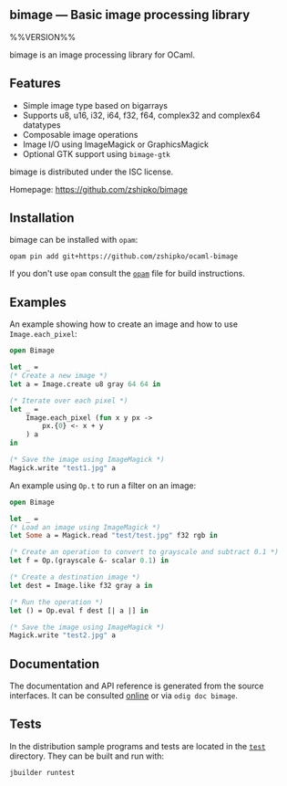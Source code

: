 bimage — Basic image processing library
-------------------------------------------------------------------------------
%%VERSION%%

bimage is an image processing library for OCaml.

## Features

- Simple image type based on bigarrays
- Supports u8, u16, i32, i64, f32, f64, complex32 and complex64 datatypes
- Composable image operations
- Image I/O using ImageMagick or GraphicsMagick
- Optional GTK support using `bimage-gtk`

bimage is distributed under the ISC license.

Homepage: https://github.com/zshipko/bimage

## Installation

bimage can be installed with `opam`:

    opam pin add git+https://github.com/zshipko/ocaml-bimage

If you don't use `opam` consult the [`opam`](opam) file for build
instructions.

## Examples

An example showing how to create an image and how to use `Image.each_pixel`:

```ocaml
open Bimage

let _ =
(* Create a new image *)
let a = Image.create u8 gray 64 64 in

(* Iterate over each pixel *)
let _ =
    Image.each_pixel (fun x y px ->
        px.{0} <- x + y
    ) a
in

(* Save the image using ImageMagick *)
Magick.write "test1.jpg" a
```

An example using `Op.t` to run a filter on an image:

```ocaml
open Bimage

let _ =
(* Load an image using ImageMagick *)
let Some a = Magick.read "test/test.jpg" f32 rgb in

(* Create an operation to convert to grayscale and subtract 0.1 *)
let f = Op.(grayscale &- scalar 0.1) in

(* Create a destination image *)
let dest = Image.like f32 gray a in

(* Run the operation *)
let () = Op.eval f dest [| a |] in

(* Save the image using ImageMagick *)
Magick.write "test2.jpg" a
```

## Documentation

The documentation and API reference is generated from the source
interfaces. It can be consulted [online][doc] or via `odig doc
bimage`.

[doc]: https://zshipko.github.io/ocaml-bimage

## Tests

In the distribution sample programs and tests are located in the
[`test`](test) directory. They can be built and run
with:

    jbuilder runtest
